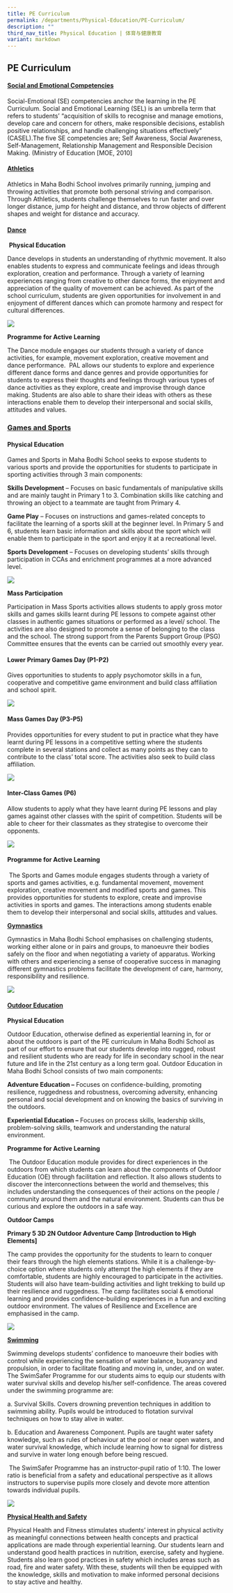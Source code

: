 ```yaml
---
title: PE Curriculum
permalink: /departments/Physical-Education/PE-Curriculum/
description: ""
third_nav_title: Physical Education | 体育与健康教育
variant: markdown
---
```

## PE Curriculum

#### <u>Social and Emotional Competencies</u>


Social-Emotional (SE) competencies anchor the learning in the PE Curriculum. Social and Emotional Learning (SEL) is an umbrella term that refers to students’ “acquisition of skills to recognise and manage emotions, develop care and concern for others, make responsible decisions, establish positive relationships, and handle challenging situations effectively” (CASEL).The five SE competencies are; Self Awareness, Social Awareness, Self-Management, Relationship Management and Responsible Decision Making. (Ministry of Education \[MOE, 2010\]

#### <u>Athletics</u>

Athletics in Maha Bodhi School involves primarily running, jumping and throwing activities that promote both personal striving and comparison. Through Athletics, students challenge themselves to run faster and over longer distance, jump for height and distance, and throw objects of different shapes and weight for distance and accuracy.

#### <u> Dance </u>


&nbsp;**Physical Education**

Dance develops in students an understanding of rhythmic movement. It also enables students to express and communicate feelings and ideas through exploration, creation and performance. Through a variety of learning experiences ranging from creative to other dance forms, the enjoyment and appreciation of the quality of movement can be achieved. As part of the school curriculum, students are given opportunities for involvement in and enjoyment of different dances which can promote harmony and respect for cultural differences.

![](/images/dance.jpeg)

**Programme for Active Learning**&nbsp;

The Dance module engages our students through a variety of dance activities, for example, movement exploration, creative movement and dance performance.&nbsp; PAL allows our students to explore and experience different dance forms and dance genres and provide opportunities for students to express their thoughts and feelings through various types of dance activities as they explore, create and improvise through dance making. Students are also able to share their ideas with others as these interactions enable them to develop their interpersonal and social skills, attitudes and values.

### <u> Games and Sports</u>


#### Physical Education

Games and Sports in Maha Bodhi School seeks to expose students to various sports and provide the opportunities for students to participate in sporting activities through 3 main components:

**Skills Development**&nbsp;– Focuses on basic fundamentals of manipulative skills and are mainly taught in Primary 1 to 3. Combination skills like catching and throwing an object to a teammate are taught from Primary 4.

**Game Play**&nbsp;– Focuses on instructions and games-related concepts to facilitate the learning of a sports skill at the beginner level. In Primary 5 and 6, students learn basic information and skills about the sport which will enable them to participate in the sport and enjoy it at a recreational level.

**Sports Development**&nbsp;– Focuses on developing students’ skills through participation in CCAs and enrichment programmes at a more advanced level.

![](/images/cca.jpeg)

**Mass Participation**

Participation in Mass Sports activities allows students to apply gross motor skills and games skills learnt during PE lessons to compete against other classes in authentic games situations or performed as a level/ school. The activities are also designed to promote a sense of belonging to the class and the school. The strong support from the Parents Support Group (PSG) Committee ensures that the events can be carried out smoothly every year.

#### Lower Primary Games Day (P1-P2)

Gives opportunities to students to apply psychomotor skills in a fun, cooperative and competitive game environment and build class affiliation and school spirit.

![](/images/massgames.jpeg)

#### Mass Games Day (P3-P5)

Provides opportunities for every student to put in practice what they have learnt during PE lessons in a competitive setting where the students complete in several stations and collect as many points as they can to contribute to the class’ total score. The activities also seek to build class affiliation.

![](/images/massgames2.jpeg)

#### Inter-Class Games (P6)

Allow students to apply what they have learnt during PE lessons and play games against other classes with the spirit of competition. Students will be able to cheer for their classmates as they strategise to overcome their opponents.

![](/images/interclass.jpeg)

#### Programme for Active Learning

&nbsp;The Sports and Games module engages students through a variety of sports and games activities, e.g. fundamental movement, movement exploration, creative movement and modified sports and games. This provides opportunities for students to explore, create and improvise activities in sports and games. The interactions among students enable them to develop their interpersonal and social skills, attitudes and values.
 
 **<u>Gymnastics</u>**

Gymnastics in Maha Bodhi School emphasises on challenging students, working either alone or in pairs and groups, to manoeuvre their bodies safely on the floor and when negotiating a variety of apparatus. Working with others and experiencing a sense of cooperative success in managing different gymnastics problems facilitate the development of care, harmony, responsibility and resilience.

![](/images/gymnastics.jpeg)

#### <u>Outdoor Education</u>


**Physical Education**

Outdoor Education, otherwise defined as experiential learning in, for or about the outdoors is part of the PE curriculum in Maha Bodhi School as part of our effort to ensure that our students develop into rugged, robust and resilient students who are ready for life in secondary school in the near future and life in the 21st&nbsp;century as a long term goal. Outdoor Education in Maha Bodhi School consists of two main components:

**Adventure Education –**&nbsp;Focuses on confidence-building, promoting resilience, ruggedness and robustness, overcoming adversity, enhancing personal and social development and on knowing the basics of surviving in the outdoors.

**Experiential Education –**&nbsp;Focuses on process skills, leadership skills, problem-solving skills, teamwork and understanding the natural environment.

**Programme for Active Learning**&nbsp;

&nbsp;The Outdoor Education module provides for direct experiences in the outdoors from which students can learn about the components of Outdoor Education (OE) through facilitation and reflection. It also allows students to discover the interconnections between the world and themselves; this includes understanding the consequences of their actions on the people / community around them and the natural environment. Students can thus be curious and explore the outdoors in a safe way.

**Outdoor Camps**&nbsp;

**Primary 5 3D 2N Outdoor Adventure Camp**&nbsp;**\[Introduction to High Elements\]**

The camp provides the opportunity for the students to learn to conquer their fears through the high elements stations. While it is a challenge-by-choice option where students only attempt the high elements if they are comfortable, students are highly encouraged to participate in the activities. Students will also have team-building activities and light trekking to build up their resilience and ruggedness. The camp facilitates social &amp; emotional learning and provides confidence-building experiences in a fun and exciting outdoor environment. The values of Resilience and Excellence are emphasised in the camp.

![](/images/adventurecamp.jpeg)

**<u>Swimming</u>**

Swimming develops students’ confidence to manoeuvre their bodies with control while experiencing the sensation of water balance, buoyancy and propulsion, in order to facilitate floating and moving in, under, and on water. The SwimSafer Programme for our students aims to equip our students with water survival skills and develop his/her self-confidence. The areas covered under the swimming programme are:

a.&nbsp;Survival Skills.&nbsp;Covers drowning prevention techniques in addition to swimming ability. Pupils would be introduced to flotation survival techniques on how to stay alive in water.

b.&nbsp;Education and Awareness Component. Pupils are taught water safety knowledge, such as rules of behaviour at the pool or near open waters, and water survival knowledge, which include learning how to signal for distress and survive in water long enough before being rescued.

&nbsp;The SwimSafer Programme has an instructor-pupil ratio of 1:10. The lower ratio is beneficial from a safety and educational perspective as it allows instructors to supervise pupils more closely and devote more attention towards individual pupils.
 
 ![](/images/swimming.jpeg)
 
 **<u>Physical Health and Safety</u>**

Physical Health and Fitness stimulates students’ interest in physical activity as meaningful connections between health concepts and practical applications are made through experiential learning. Our students learn and understand good health practices in nutrition, exercise, safety and hygiene. Students also learn good practices in safety which includes areas such as road, fire and water safety. With these, students will then be equipped with the knowledge, skills and motivation to make informed personal decisions to stay active and healthy.
